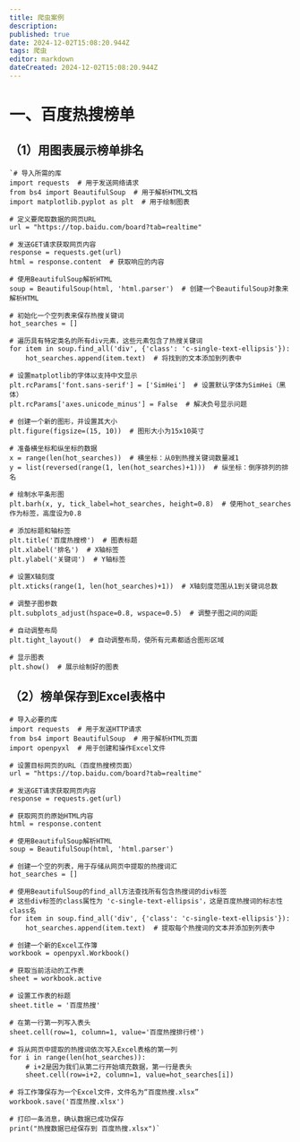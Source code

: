 ```yaml
---
title: 爬虫案例
description: 
published: true
date: 2024-12-02T15:08:20.944Z
tags: 爬虫
editor: markdown
dateCreated: 2024-12-02T15:08:20.944Z
---
```


# 一、百度热搜榜单

## （1）用图表展示榜单排名

    `# 导入所需的库
    import requests  # 用于发送网络请求
    from bs4 import BeautifulSoup  # 用于解析HTML文档
    import matplotlib.pyplot as plt  # 用于绘制图表
    
    # 定义要爬取数据的网页URL
    url = "https://top.baidu.com/board?tab=realtime"
    
    # 发送GET请求获取网页内容
    response = requests.get(url)
    html = response.content  # 获取响应的内容
    
    # 使用BeautifulSoup解析HTML
    soup = BeautifulSoup(html, 'html.parser')  # 创建一个BeautifulSoup对象来解析HTML
    
    # 初始化一个空列表来保存热搜关键词
    hot_searches = []
    
    # 遍历具有特定类名的所有div元素，这些元素包含了热搜关键词
    for item in soup.find_all('div', {'class': 'c-single-text-ellipsis'}):
        hot_searches.append(item.text)  # 将找到的文本添加到列表中
    
    # 设置matplotlib的字体以支持中文显示
    plt.rcParams['font.sans-serif'] = ['SimHei']  # 设置默认字体为SimHei（黑体）
    plt.rcParams['axes.unicode_minus'] = False  # 解决负号显示问题
    
    # 创建一个新的图形，并设置其大小
    plt.figure(figsize=(15, 10))  # 图形大小为15x10英寸
    
    # 准备横坐标和纵坐标的数据
    x = range(len(hot_searches))  # 横坐标：从0到热搜关键词数量减1
    y = list(reversed(range(1, len(hot_searches)+1)))  # 纵坐标：倒序排列的排名
    
    # 绘制水平条形图
    plt.barh(x, y, tick_label=hot_searches, height=0.8)  # 使用hot_searches作为标签，高度设为0.8
    
    # 添加标题和轴标签
    plt.title('百度热搜榜')  # 图表标题
    plt.xlabel('排名')  # X轴标签
    plt.ylabel('关键词')  # Y轴标签
    
    # 设置X轴刻度
    plt.xticks(range(1, len(hot_searches)+1))  # X轴刻度范围从1到关键词总数
    
    # 调整子图参数
    plt.subplots_adjust(hspace=0.8, wspace=0.5)  # 调整子图之间的间距
    
    # 自动调整布局
    plt.tight_layout()  # 自动调整布局，使所有元素都适合图形区域
    
    # 显示图表
    plt.show()  # 展示绘制好的图表

## （2）榜单保存到Excel表格中

    # 导入必要的库
    import requests  # 用于发送HTTP请求
    from bs4 import BeautifulSoup  # 用于解析HTML页面
    import openpyxl  # 用于创建和操作Excel文件
    
    # 设置目标网页的URL（百度热搜榜页面）
    url = "https://top.baidu.com/board?tab=realtime"
    
    # 发送GET请求获取网页内容
    response = requests.get(url)
    
    # 获取网页的原始HTML内容
    html = response.content
    
    # 使用BeautifulSoup解析HTML
    soup = BeautifulSoup(html, 'html.parser')
    
    # 创建一个空的列表，用于存储从网页中提取的热搜词汇
    hot_searches = []
    
    # 使用BeautifulSoup的find_all方法查找所有包含热搜词的div标签
    # 这些div标签的class属性为 'c-single-text-ellipsis'，这是百度热搜词的标志性class名
    for item in soup.find_all('div', {'class': 'c-single-text-ellipsis'}):
        hot_searches.append(item.text)  # 提取每个热搜词的文本并添加到列表中
    
    # 创建一个新的Excel工作簿
    workbook = openpyxl.Workbook()
    
    # 获取当前活动的工作表
    sheet = workbook.active
    
    # 设置工作表的标题
    sheet.title = '百度热搜'
    
    # 在第一行第一列写入表头
    sheet.cell(row=1, column=1, value='百度热搜排行榜')
    
    # 将从网页中提取的热搜词依次写入Excel表格的第一列
    for i in range(len(hot_searches)):
        # i+2是因为我们从第二行开始填充数据，第一行是表头
        sheet.cell(row=i+2, column=1, value=hot_searches[i])
    
    # 将工作簿保存为一个Excel文件，文件名为“百度热搜.xlsx”
    workbook.save('百度热搜.xlsx')
    
    # 打印一条消息，确认数据已成功保存
    print("热搜数据已经保存到 百度热搜.xlsx")`
    


